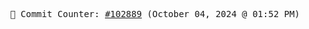 <p align="center">
    <samp>
        📮 Commit Counter: <a href="https://github.com/Javascript-void0/Javascript-void0/commits/main">#102889</a> (October 04, 2024 @ 01:52 PM)
    </samp>
</p>